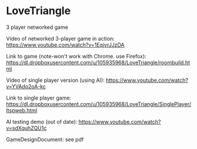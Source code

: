 # LoveTriangle
3 player networked game

Video of networked 3-player game in action:
https://www.youtube.com/watch?v=1EqjvrJJzDA

Link to game (note-won't work with Chrome. use Firefox):
https://dl.dropboxusercontent.com/u/105935968/LoveTriangle/roombuild.html

Video of single player version (using AI):
https://www.youtube.com/watch?v=YVAdo2oA-kc

Link to single player game:
https://dl.dropboxusercontent.com/u/105935968/LoveTriangle/SinglePlayer/ltspweb.html

AI testing demo (out of date):
https://www.youtube.com/watch?v=sdXquhZQU1c

GameDesignDocument: see pdf
